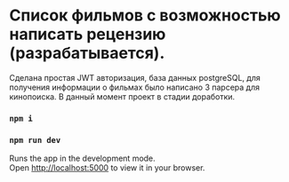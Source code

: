 # Список фильмов с возможностью написать рецензию (разрабатывается).
Сделана простая JWT авторизация, база данных postgreSQL, для получения информации о фильмах было написано 3 парсера для кинопоиска. В данный момент проект в стадии доработки.

### `npm i`
### `npm run dev`

Runs the app in the development mode.\
Open [http://localhost:5000](http://localhost:5000) to view it in your browser.


